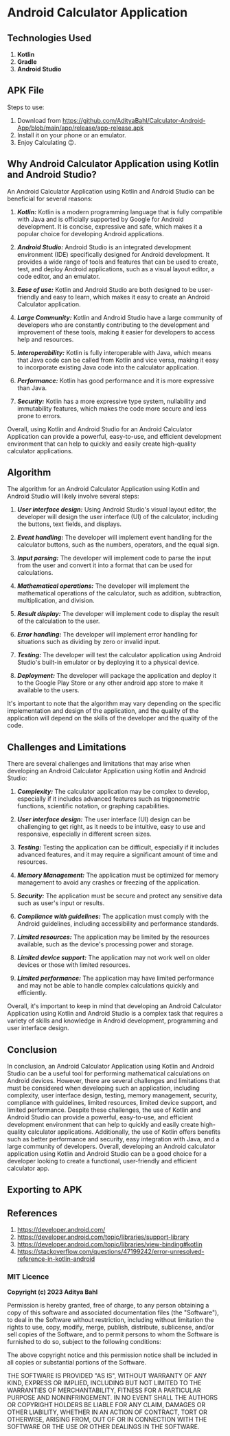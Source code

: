 # Android Calculator Application

## Technologies Used

1. **Kotlin**
2. **Gradle**
3. **Android Studio**

## APK File

Steps to use:

1. Download from https://github.com/AdityaBahl/Calculator-Android-App/blob/main/app/release/app-release.apk
2. Install it on your phone or an emulator.
3. Enjoy Calculating 😉.

## Why Android Calculator Application using Kotlin and Android Studio?

An Android Calculator Application using Kotlin and Android Studio can be beneficial for several reasons:

1. **_Kotlin:_** Kotlin is a modern programming language that is fully compatible with Java and is officially supported by Google for Android development. It is concise, expressive and safe, which makes it a popular choice for developing Android applications.

2. **_Android Studio:_** Android Studio is an integrated development environment (IDE) specifically designed for Android development. It provides a wide range of tools and features that can be used to create, test, and deploy Android applications, such as a visual layout editor, a code editor, and an emulator.

3. **_Ease of use:_** Kotlin and Android Studio are both designed to be user-friendly and easy to learn, which makes it easy to create an Android Calculator application.

4. **_Large Community:_** Kotlin and Android Studio have a large community of developers who are constantly contributing to the development and improvement of these tools, making it easier for developers to access help and resources.

5. **_Interoperability:_** Kotlin is fully interoperable with Java, which means that Java code can be called from Kotlin and vice versa, making it easy to incorporate existing Java code into the calculator application.

6. **_Performance:_** Kotlin has good performance and it is more expressive than Java.

7. **_Security:_** Kotlin has a more expressive type system, nullability and immutability features, which makes the code more secure and less prone to errors.

Overall, using Kotlin and Android Studio for an Android Calculator Application can provide a powerful, easy-to-use, and efficient development environment that can help to quickly and easily create high-quality calculator applications.

## Algorithm

The algorithm for an Android Calculator Application using Kotlin and Android Studio will likely involve several steps:

1. **_User interface design:_** Using Android Studio's visual layout editor, the developer will design the user interface (UI) of the calculator, including the buttons, text fields, and displays.

2. **_Event handling:_** The developer will implement event handling for the calculator buttons, such as the numbers, operators, and the equal sign.

3. **_Input parsing:_** The developer will implement code to parse the input from the user and convert it into a format that can be used for calculations.

4. **_Mathematical operations:_** The developer will implement the mathematical operations of the calculator, such as addition, subtraction, multiplication, and division.

5. **_Result display:_** The developer will implement code to display the result of the calculation to the user.

6. **_Error handling:_** The developer will implement error handling for situations such as dividing by zero or invalid input.

7. **_Testing:_** The developer will test the calculator application using Android Studio's built-in emulator or by deploying it to a physical device.

8. **_Deployment:_** The developer will package the application and deploy it to the Google Play Store or any other android app store to make it available to the users.

It's important to note that the algorithm may vary depending on the specific implementation and design of the application, and the quality of the application will depend on the skills of the developer and the quality of the code.

## Challenges and Limitations

There are several challenges and limitations that may arise when developing an Android Calculator Application using Kotlin and Android Studio:

1. **_Complexity:_** The calculator application may be complex to develop, especially if it includes advanced features such as trigonometric functions, scientific notation, or graphing capabilities.

2. **_User interface design:_** The user interface (UI) design can be challenging to get right, as it needs to be intuitive, easy to use and responsive, especially in different screen sizes.

3. **_Testing:_** Testing the application can be difficult, especially if it includes advanced features, and it may require a significant amount of time and resources.

4. **_Memory Management:_** The application must be optimized for memory management to avoid any crashes or freezing of the application.

5. **_Security:_** The application must be secure and protect any sensitive data such as user's input or results.

6. **_Compliance with guidelines:_** The application must comply with the Android guidelines, including accessibility and performance standards.

7. **_Limited resources:_** The application may be limited by the resources available, such as the device's processing power and storage.

8. **_Limited device support:_** The application may not work well on older devices or those with limited resources.

9. **_Limited performance:_** The application may have limited performance and may not be able to handle complex calculations quickly and efficiently.

Overall, it's important to keep in mind that developing an Android Calculator Application using Kotlin and Android Studio is a complex task that requires a variety of skills and knowledge in Android development, programming and user interface design.

## Conclusion

In conclusion, an Android Calculator Application using Kotlin and Android Studio can be a useful tool for performing mathematical calculations on Android devices. However, there are several challenges and limitations that must be considered when developing such an application, including complexity, user interface design, testing, memory management, security, compliance with guidelines, limited resources, limited device support, and limited performance. Despite these challenges, the use of Kotlin and Android Studio can provide a powerful, easy-to-use, and efficient development environment that can help to quickly and easily create high-quality calculator applications. Additionally, the use of Kotlin offers benefits such as better performance and security, easy integration with Java, and a large community of developers. Overall, developing an Android calculator application using Kotlin and Android Studio can be a good choice for a developer looking to create a functional, user-friendly and efficient calculator app.

## Exporting to APK

## References

1. https://developer.android.com/
2. https://developer.android.com/topic/libraries/support-library
3. https://developer.android.com/topic/libraries/view-binding#kotlin
4. https://stackoverflow.com/questions/47199242/error-unresolved-reference-in-kotlin-android

### MIT Licence

**Copyright (c) 2023 Aditya Bahl**

Permission is hereby granted, free of charge, to any person obtaining a copy of this software and associated documentation files (the "Software"), to deal in the Software without restriction, including without limitation the rights to use, copy, modify, merge, publish, distribute, sublicense, and/or sell copies of the Software, and to permit persons to whom the Software is furnished to do so, subject to the following conditions:

The above copyright notice and this permission notice shall be included in all copies or substantial portions of the Software.

THE SOFTWARE IS PROVIDED "AS IS", WITHOUT WARRANTY OF ANY KIND, EXPRESS OR IMPLIED, INCLUDING BUT NOT LIMITED TO THE WARRANTIES OF MERCHANTABILITY, FITNESS FOR A PARTICULAR PURPOSE AND NONINFRINGEMENT. IN NO EVENT SHALL THE AUTHORS OR COPYRIGHT HOLDERS BE LIABLE FOR ANY CLAIM, DAMAGES OR OTHER LIABILITY, WHETHER IN AN ACTION OF CONTRACT, TORT OR OTHERWISE, ARISING FROM, OUT OF OR IN CONNECTION WITH THE SOFTWARE OR THE USE OR OTHER DEALINGS IN THE SOFTWARE.
